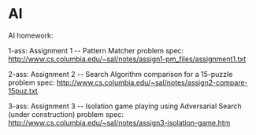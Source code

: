 AI
==

AI homework:

1-ass: Assignment 1 -- Pattern Matcher 
problem spec: http://www.cs.columbia.edu/~sal/notes/assign1-pm_files/assignment1.txt


2-ass: Assignment 2 -- Search Algorithm comparison for a 15-puzzle
problem spec: http://www.cs.columbia.edu/~sal/notes/assign2-compare-15puz.txt

3-ass: Assignment 3 -- Isolation game playing using Adversarial Search (under construction)
problem spec: http://www.cs.columbia.edu/~sal/notes/assign3-isolation-game.htm
